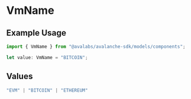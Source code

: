 # VmName

## Example Usage

```typescript
import { VmName } from "@avalabs/avalanche-sdk/models/components";

let value: VmName = "BITCOIN";
```

## Values

```typescript
"EVM" | "BITCOIN" | "ETHEREUM"
```